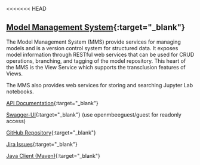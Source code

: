<<<<<<< HEAD
## [Model Management System](https://github.com/Open-MBEE/mms-alfresco){:target="_blank"}


The Model Management System (MMS) provide services for managing models and is a version control system for structured data. It exposes model information through RESTful web services that can be used for CRUD operations, branching, and tagging of the model repository. This heart of the MMS is the View Service which supports the transclusion features of Views. 

The MMS also provides web services for storing and searching Jupyter Lab notebooks.

[API Documentation](https://mms.openmbee.org/alfresco/mms/index.html){:target="_blank"}

[Swagger-UI](https://mms.openmbee.org/alfresco/mms/swagger-ui/index.html){:target="_blank"} (use openmbeeguest/guest for readonly access)

[GitHub Repository](https://github.com/Open-MBEE/mms-alfresco){:target="_blank"}

[Jira Issues](https://openmbee.atlassian.net/browse/MMS){:target="_blank"}

[Java Client (Maven)](https://bintray.com/openmbee/maven/mms-java-client){:target="_blank"}
